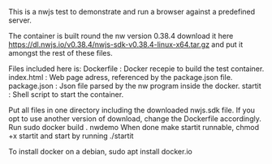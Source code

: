 This is a nwjs test to demonstrate and run a browser against a predefined server.

The container is built round the nw version 0.38.4
download it here https://dl.nwjs.io/v0.38.4/nwjs-sdk-v0.38.4-linux-x64.tar.gz
and put it amongst the rest of these files.

Files included here is:
  Dockerfile	: Docker recepie to build the test container.
  index.html	: Web page adress, referenced by the package.json file.
  package.json	: Json file parsed by the nw program inside the docker.
  startit		: Shell script to start the container.

Put all files in one directory including the downloaded nwjs.sdk file.
If you opt to use another version of download, change the Dockerfile accordingly.
Run sudo docker build . nwdemo
When done make startit runnable, chmod +x startit and start by running ./startit

To install docker on a debian, sudo apt install docker.io
